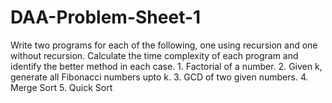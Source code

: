# DAA-Problem-Sheet-1
Write two programs for each of the following, one using recursion and one without recursion. Calculate the time complexity of each program and identify the better method in each case. 1. Factorial of a number. 2. Given k, generate all Fibonacci numbers upto k. 3. GCD of two given numbers. 4. Merge Sort 5. Quick Sort
